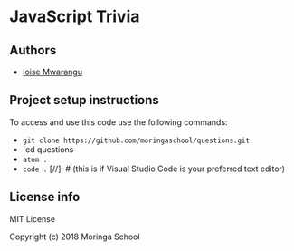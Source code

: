 # JavaScript Trivia

## Authors
- [loise Mwarangu](https://github.com/LoiseMwarangu)

## Project setup instructions
To access and use this code use the following commands:

- `git clone https://github.com/moringaschool/questions.git`
- `cd questions
- `atom .`
- `code .` [//]: # (this is if Visual Studio Code is your preferred text editor)

## License info
MIT License

Copyright (c) 2018 Moringa School
